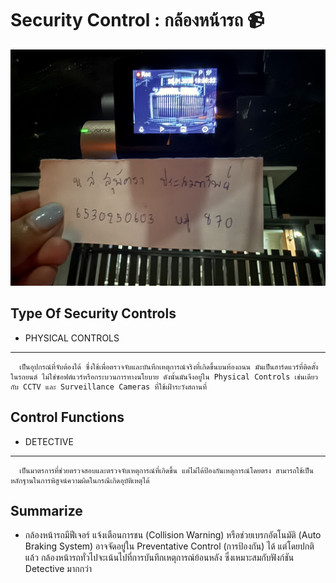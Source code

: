 # Security Control : กล้องหน้ารถ 📹

![camera](img/camera.jpg)

## Type Of Security Controls
 - PHYSICAL CONTROLS
----   
      เป็นอุปกรณ์ที่จับต้องได้ ซึ่งใช้เพื่อตรวจจับและบันทึกเหตุการณ์จริงที่เกิดขึ้นบนท้องถนน มันเป็นฮาร์ดแวร์ที่ติดตั้งในรถยนต์ ไม่ใช่ซอฟต์แวร์หรือกระบวนการทางนโยบาย ดังนั้นมันจึงอยู่ใน Physical Controls เช่นเดียวกับ CCTV และ Surveillance Cameras ที่ใช้เฝ้าระวังสถานที่
## Control Functions 
 - DETECTIVE
----
      เป็นมาตรการที่ช่วยตรวจสอบและตรวจจับเหตุการณ์ที่เกิดขึ้น แต่ไม่ได้ป้องกันเหตุการณ์โดยตรง สามารถใช้เป็นหลักฐานในการพิสูจน์ความผิดในกรณีเกิดอุบัติเหตุได้
## Summarize
 - กล้องหน้ารถมีฟีเจอร์ แจ้งเตือนการชน (Collision Warning) หรือช่วยเบรกอัตโนมัติ (Auto Braking System) อาจจัดอยู่ใน Preventative Control (การป้องกัน) ได้ แต่โดยปกติแล้ว กล้องหน้ารถทั่วไปจะเน้นไปที่การบันทึกเหตุการณ์ย้อนหลัง ซึ่งเหมาะสมกับฟังก์ชัน Detective มากกว่า
